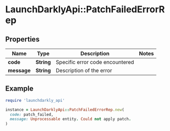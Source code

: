 # LaunchDarklyApi::PatchFailedErrorRep

## Properties

| Name | Type | Description | Notes |
| ---- | ---- | ----------- | ----- |
| **code** | **String** | Specific error code encountered |  |
| **message** | **String** | Description of the error |  |

## Example

```ruby
require 'launchdarkly_api'

instance = LaunchDarklyApi::PatchFailedErrorRep.new(
  code: patch_failed,
  message: Unprocessable entity. Could not apply patch.
)
```

